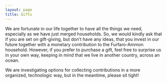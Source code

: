 ```yaml
---
layout: page
title: Gifts
---
```


We are fortunate in our life together to have all the things we need, especially as we have just merged households.
So, we would kindly ask that if you are set on gift-giving, but don’t have any ideas, that you invest in our future together with a monetary contribution to the Furfaro-Ammon household.
However, if you prefer to purchase a gift, feel free to surprise us in your own way, keeping in mind that we live in another country, across an ocean.

We are investigating options for collecting contributions in a more organized, technologic way, but in the meantime, please sit tight!
